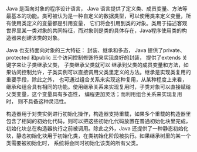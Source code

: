 Java 是面向对象的程序设计语言， Java 语言提供了定义类、成员变量、方法等最基本的功能。类可被认为是一种自定义的数据类型，可以使用类来定义变量，所有使用类定义的变量都是引用变量， 它们将会引用到类的对象。类用于描述客观世界里某一类对象的共同特征，而对象则是类的具体存在，Java程序使用类的构造器来创建该类的对象。

Java 也支持面向对象的三大特征： 封装、继承和多态， Java 提供了private、protected 和public 三个访问控制修饰符来实现良好的封装， 提供了extends 关键字来让子类继承父类， 子类继承父类就可以
继承到父类的成员变量和方法，如果访问控制允许，子类实例可以直接调用父类里定义的方法。继承是实现类复用的重要手段，除此之外， 也可通过组合关系来实现这种复用，从某种程度上来看，继承和组合具有相同的功能。使用继承关系来实现复用时，子类对象可以直接赋给父类变量，这个变量具有多态性， 编程更加灵活；而利用组合关系来实现复用时， 则不具备这种灵活性。

构造器用于对类实例进行初始化操作，构造器支持重载，如果多个重载的构造器里包含了相同的初始化代码，则可以把这些初始化代码放置在普通初始化块里完成，初始化块总在构造器执行之前被调用。除此之外，Java 还提供了一种静态初始化块，静态初始化块用于初始化类，在类初始化阶段被执行。如果继承树里的某一个类需要被初始化时， 系统将会同时初始化该类的所有父类。


